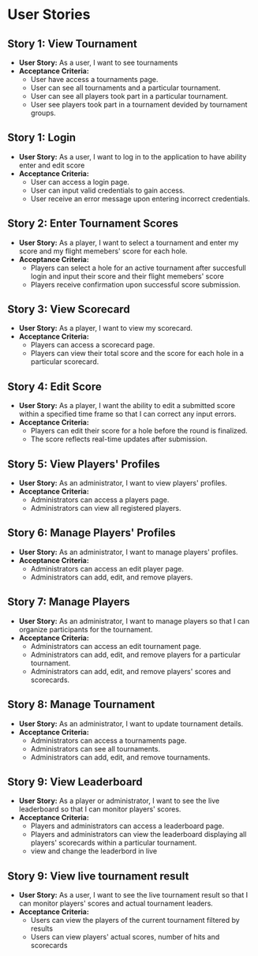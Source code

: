 # User Stories

## Story 1: View Tournament

- **User Story:** As a user, I want to see tournaments
- **Acceptance Criteria:**
    - User have access a tournaments page.
    - User can see all tournaments and a particular tournament.
    - User can see all players took part in a particular tournament.
    - User see players took part in a tournament devided by tournament groups.
  
## Story 1: Login

- **User Story:** As a user, I want to log in to the application to have ability enter and edit score
- **Acceptance Criteria:**
    - User can access a login page.
    - User can input valid credentials to gain access.
    - User receive an error message upon entering incorrect credentials.

## Story 2: Enter Tournament Scores

- **User Story:** As a player, I want to select a tournament and enter my score and my flight memebers' score for each hole.
- **Acceptance Criteria:**
    - Players can select a hole for an active tournament after succesfull login and input their score and their flight memebers' score
    - Players receive confirmation upon successful score submission.

## Story 3: View Scorecard

- **User Story:** As a player, I want to view my scorecard.
- **Acceptance Criteria:**
    - Players can access a scorecard page.
    - Players can view their total score and the score for each hole in a particular scorecard.

## Story 4: Edit Score

- **User Story:** As a player, I want the ability to edit a submitted score within a specified time frame so that I can correct any input errors.
- **Acceptance Criteria:**
    - Players can edit their score for a hole before the round is finalized.
    - The score reflects real-time updates after submission.

## Story 5: View Players' Profiles

- **User Story:** As an administrator, I want to view players' profiles.
- **Acceptance Criteria:**
    - Administrators can access a players page.
    - Administrators can view all registered players.

## Story 6: Manage Players' Profiles

- **User Story:** As an administrator, I want to manage players' profiles.
- **Acceptance Criteria:**
    - Administrators can access an edit player page.
    - Administrators can add, edit, and remove players.

## Story 7: Manage Players

- **User Story:** As an administrator, I want to manage players so that I can organize participants for the tournament.
- **Acceptance Criteria:**
    - Administrators can access an edit tournament page.
    - Administrators can add, edit, and remove players for a particular tournament.
    - Administrators can add, edit, and remove players' scores and scorecards.

## Story 8: Manage Tournament

- **User Story:** As an administrator, I want to update tournament details.
- **Acceptance Criteria:**
    - Administrators can access a tournaments page.
    - Administrators can see all tournaments.
    - Administrators can add, edit, and remove tournaments.

## Story 9: View Leaderboard

- **User Story:** As a player or administrator, I want to see the live leaderboard so that I can monitor players' scores.
- **Acceptance Criteria:**
    - Players and administrators can access a leaderboard page.
    - Players and administrators can view the leaderboard displaying all players' scorecards within a particular tournament.
    - view and change the leaderbord in live

## Story 9: View live tournament result

- **User Story:** As a user, I want to see the live tournament result so that I can monitor players' scores and actual tournament leaders.
- **Acceptance Criteria:**
    - Users can view the players of the current tournament filtered by results
    - Users can view players' actual scores, number of hits and scorecards
